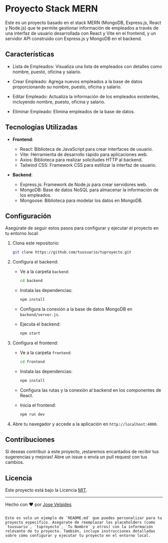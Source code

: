 # Proyecto Stack MERN

Este es un proyecto basado en el stack MERN (MongoDB, Express.js, React y Node.js) que te permite gestionar información de empleados a través de una interfaz de usuario desarrollada con React y Vite en el frontend, y un servidor API construido con Express.js y MongoDB en el backend.

## Características

- Lista de Empleados: Visualiza una lista de empleados con detalles como nombre, puesto, oficina y salario.

- Crear Empleado: Agrega nuevos empleados a la base de datos proporcionando su nombre, puesto, oficina y salario.

- Editar Empleado: Actualiza la información de los empleados existentes, incluyendo nombre, puesto, oficina y salario.

- Eliminar Empleado: Elimina empleados de la base de datos.

## Tecnologías Utilizadas

- **Frontend**:
  - React: Biblioteca de JavaScript para crear interfaces de usuario.
  - Vite: Herramienta de desarrollo rápido para aplicaciones web.
  - Axios: Biblioteca para realizar solicitudes HTTP al backend.
  - Tailwind CSS: Framework CSS para estilizar la interfaz de usuario.

- **Backend**:
  - Express.js: Framework de Node.js para crear servidores web.
  - MongoDB: Base de datos NoSQL para almacenar la información de los empleados.
  - Mongoose: Biblioteca para modelar los datos en MongoDB.

## Configuración

Asegúrate de seguir estos pasos para configurar y ejecutar el proyecto en tu entorno local:

1. Clona este repositorio:

   ```bash
   git clone https://github.com/tuusuario/tuproyecto.git
   ```

2. Configura el backend:
   - Ve a la carpeta `backend`:

     ```bash
     cd backend
     ```

   - Instala las dependencias:

     ```bash
     npm install
     ```

   - Configura la conexión a la base de datos MongoDB en `backend/server.js`.

   - Ejecuta el backend:

     ```bash
     npm start
     ```

3. Configura el frontend:
   - Ve a la carpeta `frontend`:

     ```bash
     cd frontend
     ```

   - Instala las dependencias:

     ```bash
     npm install
     ```

   - Configura las rutas y la conexión al backend en los componentes de React.

   - Inicia el frontend:

     ```bash
     npm run dev
     ```

4. Abre tu navegador y accede a la aplicación en `http://localhost:4000`.

## Contribuciones

Si deseas contribuir a este proyecto, ¡estaremos encantados de recibir tus sugerencias y mejoras! Abre un issue o envía un pull request con tus cambios.

## Licencia

Este proyecto está bajo la Licencia [MIT](LICENSE).

---

Hecho con ❤️ por [Jose Velaides](https://github.com/Creativelaides)
```

Este es solo un ejemplo de `README.md` que puedes personalizar para tu proyecto específico. Asegúrate de reemplazar los placeholders (como `tuusuario`, `tuproyecto`, `Tu Nombre` y otros) con la información relevante de tu proyecto. También, incluye instrucciones detalladas sobre cómo configurar y ejecutar tu proyecto en el entorno local.